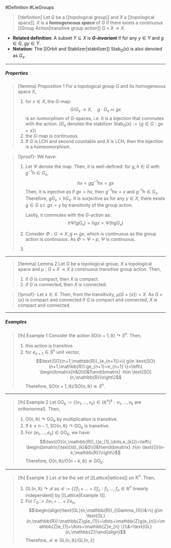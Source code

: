 #Definition #LieGroups 

> [!definition]
> Let $G$ be a [[topological group]] and $X$ a [[topological space]]. $X$ is a ***homogeneous space*** of $G$ if there exists a continuous [[Group Action|transitive group action]] $G\times X\to X$.
- **Related definition**: A subset $Y\subseteq X$ is ***$G$-invariant***  if for any $y\in Y$ and $g\in G$, $gy\in Y$.
- **Notation**: The [[Orbit and Stablizer|stabilizer]] $\text{Stab}_{G}(x)$ is also denoted as $G_{x}$.
---
##### Properties

> [!lemma] Proposition 1
> For a topological group $G$ and its homogeneous space $X$, 
> 1. for $x\in X$, the $G$-map: $$G/G_{x}\to X,\quad g\cdot G_{x}\mapsto gx$$is an isomorphism of $G$-spaces, i.e. it is a bijection that commutes with the action. ($G_{x}$ denotes the stabilizer $\text{Stab}_{G}(x):=\{ g\in G:gx=x \}$)
> 2. the $G$-map is continuous.
> 3. If $G$ is LCH and second countable and $X$ is LCH, then the bijection is a homeomorphism.

> [!proof]-
> We have:
> 1. Let $\Psi$ denote the map. Then, it is well-defined: for $g,h\in G$ with $g^{-1}h\in G_{x}$, $$hx=g g^{-1}hx=gx$$Then, it is injective as if $gx=hx$, then $g^{-1}hx=x$ and $g^{-1}h\in G_{x}$. Therefore, $gG_{x}=hG_{x}$. It is surjective as for any $y\in X$, there exists $g\in G$ s.t. $gx=y$ by transitivity of the group action.
>    
>    Lastly, it commutes with the $G$-action as: $$h\Psi(gG_{x})=hgx=\Psi(hgG_{x})$$
> 2. Consider $\Phi:G\to X,g\mapsto gx$, which is continuous as the group action is continuous. As $\Phi=\Psi \circ p$, $\Psi$ is continuous.
> 3. 
---
> [!lemma] Lemma 2
> Let $G$ be a topological group, $X$ a topological space and $\mu:G\times X\to X$ a continuous transitive group action. Then,
> 1. if $G$ is compact, then $X$ is compact.
> 2. if $G$ is connected, then $X$ is connected.

> [!proof]-
> Let $x\in X$. Then, from the transitivity, $\mu(G\times \{ x \})=X$. As $G\times \{ x \}$ is compact and connected if $G$ is compact and connected, $X$ is compact and connected.
> 
---
##### Examples
> [!h] Example 1
> Consider the action $\text{SO}(n+1,\mathbb{R})\curvearrowright S^n$. Then, 
> 1. this action is transitive.
> 2. for $e_{n+1}\in S^n$ unit vector, $$\text{SO}(n+1,\mathbb{R})_{e_{n+1}}=\{ g\in \text{SO}(n+1,\mathbb{R}):ge_{n+1}=e_{n+1} \}=\left\{ \begin{bmatrix}h&0\\0&1\end{bmatrix} :h\in \text{SO}(n,\mathbb{R})\right\}$$Therefore, $\text{SO}(n+1,\mathbb{R}) / \text{SO}(n,\mathbb{R})\cong S^n$.
---
> [!h] Example 2
> Let $\text{GO}_{k}:=\{ (v_{1},\dots,v_{k})\in (\mathbb{R}^n)^k:v_{1},\dots,v_{k}\text{ are orthonormal} \}$. Then, 
> 1. $\text{O}(n,\mathbb{R})\curvearrowright\text{GO}_{k}$ by multiplication is transitive.
> 2. If $k\leq n-1$, $\text{SO}(n,\mathbb{R})\curvearrowright \text{GO}_{k}$ is transitive.
> 3. For $(e_{1},\dots,e_{k})\in \text{GO}_{k}$, we have: $$\text{O}(n,\mathbb{R})_{(e_{1},\dots,e_{k})}=\left\{ \begin{bmatrix}\text{Id}_{k}&0\\0&h\end{bmatrix} :h\in \text{O}(n-k,\mathbb{R})\right\}$$Therefore, $\text{O}(n,\mathbb{R}) / \text{O}(n-k,\mathbb{R})\cong \text{GO}_{k}$.
---
> [!h] Example 3
> Let $\mathcal{R}$ be the set of [[Lattice|lattices]] on $\mathbb{R}^n$. Then, 
> 1. $\text{GL}(n,\mathbb{R})\curvearrowright \mathcal{R}$ as $\mathcal{R}:=\{ \mathbb{Z}f_{1}+\dots+\mathbb{Z}f_{n}:f_{1},\dots,f_{n}\in \mathbb{R}^n\text{ linearly independent} \}$ by [[Lattice|Example 1]].
> 2. For $\Gamma_{0}:=\mathbb{Z}e_{1}+\dots+\mathbb{Z}e_{n}$, $$\begin{align}\text{GL}(n,\mathbb{R})_{\Gamma_{0}}&=\{ g\in \text{GL}(n,\mathbb{R}):\mathbb{Z}g(e_{1})+\dots+\mathbb{Z}g(e_{n})=\mathbb{Z}e_{1}+\dots+\mathbb{Z}e_{n} \}\\&=\text{GL}(n,\mathbb{Z})\end{align}$$
>    Therefore, $\mathcal{R}\cong \text{GL}(n,\mathbb{R}) / \text{GL}(n,\mathbb{Z})$
